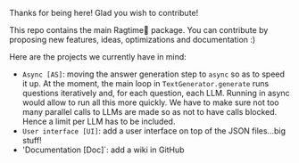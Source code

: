 Thanks for being here! Glad you wish to contribute!

This repo contains the main Ragtime🎹 package. You can contribute by proposing new features, ideas, optimizations and documentation :)

Here are the projects we currently have in mind:
- `Async [AS]`: moving the answer generation step to `async` so as to speed it up. At the moment, the main loop in `TextGenerator.generate` runs questions iteratively and, for each question, each LLM. Running in async would allow to run all this more quickly. We have to make sure not too many parallel calls to LLMs are made so as not to have calls blocked. Hence a limit per LLM has to be included.
- `User interface [UI]`: add a user interface on top of the JSON files...big stuff!
- 'Documentation [Doc]`: add a wiki in GitHub